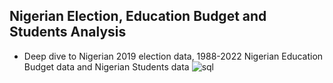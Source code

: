 ## Nigerian Election, Education Budget and Students Analysis
* Deep dive to Nigerian 2019 election data, 1988-2022 Nigerian Education Budget data and Nigerian Students data
![sql](https://user-images.githubusercontent.com/102066899/194766316-90ecc751-b96f-4e4b-9fda-0db4b7f07fc7.png)
